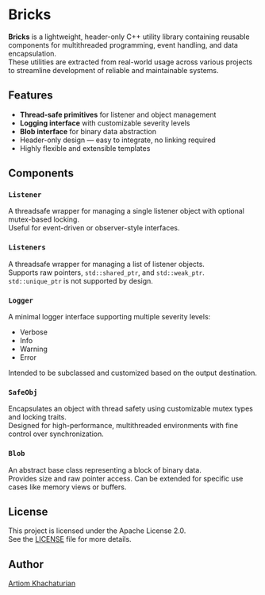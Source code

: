 # Bricks

**Bricks** is a lightweight, header-only C++ utility library containing reusable components for multithreaded programming, event handling, and data encapsulation.  
These utilities are extracted from real-world usage across various projects to streamline development of reliable and maintainable systems.

## Features

- **Thread-safe primitives** for listener and object management
- **Logging interface** with customizable severity levels
- **Blob interface** for binary data abstraction
- Header-only design — easy to integrate, no linking required
- Highly flexible and extensible templates

## Components

### `Listener`

A threadsafe wrapper for managing a single listener object with optional mutex-based locking.  
Useful for event-driven or observer-style interfaces.

### `Listeners`

A threadsafe wrapper for managing a list of listener objects.  
Supports raw pointers, `std::shared_ptr`, and `std::weak_ptr`.  
`std::unique_ptr` is not supported by design.

### `Logger`

A minimal logger interface supporting multiple severity levels:
- Verbose
- Info
- Warning
- Error

Intended to be subclassed and customized based on the output destination.

### `SafeObj`

Encapsulates an object with thread safety using customizable mutex types and locking traits.  
Designed for high-performance, multithreaded environments with fine control over synchronization.

### `Blob`

An abstract base class representing a block of binary data.  
Provides size and raw pointer access. Can be extended for specific use cases like memory views or buffers.

## License

This project is licensed under the Apache License 2.0.  
See the [LICENSE](LICENSE) file for more details.

## Author

[Artiom Khachaturian](https://github.com/ArtiomKhachaturian)
